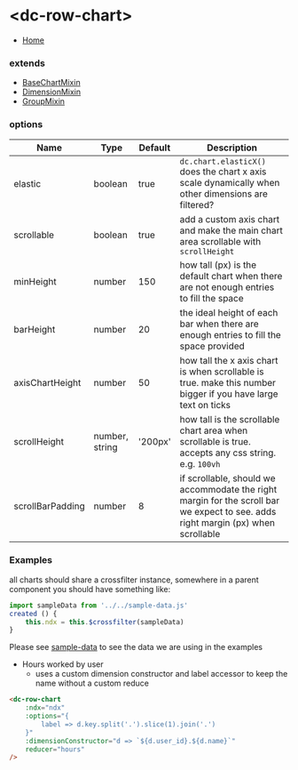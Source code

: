 # \<dc-row-chart>
- [Home](../../../#available-components)

### extends
- [BaseChartMixin](../../mixins#base-chart)
- [DimensionMixin](../../mixins/#dimension)
- [GroupMixin]('../../mixins/#group)

### options
| Name | Type | Default | Description |
| --- | --- | --- | --- |
| elastic | boolean | true | `dc.chart.elasticX()` does the chart x axis scale dynamically when other dimensions are filtered? |
| scrollable | boolean | true | add a custom axis chart and make the main chart area scrollable with `scrollHeight` |
| minHeight | number | 150 | how tall (px) is the default chart when there are not enough entries to fill the space |
| barHeight | number | 20 | the ideal height of each bar when there are enough entries to fill the space provided |
| axisChartHeight | number | 50 | how tall the x axis chart is when scrollable is true. make this number bigger if you have large text on ticks |
| scrollHeight | number, string | '200px' | how tall is the scrollable chart area when scrollable is true. accepts any css string. e.g. `100vh` |
| scrollBarPadding | number | 8 | if scrollable, should we accommodate the right margin for the scroll bar we expect to see. adds right margin (px) when scrollable |


### Examples
all charts should share a crossfilter instance, somewhere in a parent component you should have something like:
```javascript
import sampleData from '../../sample-data.js'
created () {
	this.ndx = this.$crossfilter(sampleData)
}
```
Please see [sample-data](../../sample-data.js) to see the data we are using in the examples

- Hours worked by user
	* uses a custom dimension constructor and label accessor to keep the name without a custom reduce
```html
<dc-row-chart
	:ndx="ndx"
	:options="{
		label => d.key.split('.').slice(1).join('.')
	}"
	:dimensionConstructor="d => `${d.user_id}.${d.name}`"
	reducer="hours"
/>
```
